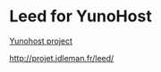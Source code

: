 Leed for YunoHost
==================

[Yunohost project](https://yunohost.org/#/)

http://projet.idleman.fr/leed/
